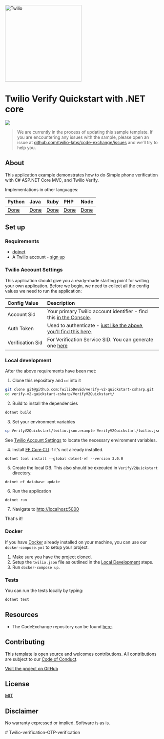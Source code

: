 <a  href="https://www.twilio.com">
<img  src="https://static0.twilio.com/marketing/bundles/marketing/img/logos/wordmark-red.svg"  alt="Twilio"  width="250"  />
</a>

# Twilio Verify Quickstart with .NET core

![](https://github.com/TwilioDevEd/verify-v2-quickstart-csharp/workflows/dotNETCore/badge.svg)

> We are currently in the process of updating this sample template. If you are encountering any issues with the sample, please open an issue at [github.com/twilio-labs/code-exchange/issues](https://github.com/twilio-labs/code-exchange/issues) and we'll try to help you.

## About

This application example demonstrates how to do Simple phone verification with C# ASP.NET Core MVC, and Twilio Verify.

Implementations in other languages:

| Python | Java | Ruby | PHP | Node |
| :--- | :--- | :----- | :-- | :--- |
| [Done](https://github.com/TwilioDevEd/verify-v2-quickstart-python) | [Done](https://github.com/TwilioDevEd/verify-v2-quickstart-java)  | [Done](https://github.com/TwilioDevEd/verify-v2-quickstart-rails)    | [Done](https://github.com/TwilioDevEd/verify-v2-quickstart-php) | [Done](https://github.com/TwilioDevEd/verify-v2-quickstart-node)  |

<!--
### How it works

**TODO: Describe how it works**
-->

## Set up

### Requirements

- [dotnet](https://dotnet.microsoft.com/)
- A Twilio account - [sign up](https://www.twilio.com/try-twilio)

### Twilio Account Settings

This application should give you a ready-made starting point for writing your
own application. Before we begin, we need to collect
all the config values we need to run the application:

| Config&nbsp;Value | Description                                                                                                                                                  |
| :---------------- | :----------------------------------------------------------------------------------------------------------------------------------------------------------- |
| Account&nbsp;Sid  | Your primary Twilio account identifier - find this [in the Console](https://www.twilio.com/console).                                                         |
| Auth&nbsp;Token   | Used to authenticate - [just like the above, you'll find this here](https://www.twilio.com/console).                                                         |
| Verification&nbsp;Sid |  For Verification Service SID. You can generate one [here](https://www.twilio.com/console/verify/services) |

### Local development

After the above requirements have been met:

1. Clone this repository and `cd` into it

```bash
git clone git@github.com:TwilioDevEd/verify-v2-quickstart-csharp.git
cd verify-v2-quickstart-csharp/VerifyV2Quickstart/
```

2. Build to install the dependencies

```bash
dotnet build
```

3. Set your environment variables

```bash
cp VerifyV2Quickstart/twilio.json.example VerifyV2Quickstart/twilio.json
```

See [Twilio Account Settings](#twilio-account-settings) to locate the necessary environment variables.

4. Install [EF Core CLI](https://docs.microsoft.com/en-gb/ef/core/what-is-new/ef-core-3.0/breaking-changes#the-ef-core-command-line-tool-dotnet-ef-is-no-longer-part-of-the-net-core-sdk) if it's not already installed.

```
dotnet tool install --global dotnet-ef --version 3.0.0
```

5. Create the local DB. This also should be executed in `VerifyV2Quickstart` directory.

```
dotnet ef database update
```

6. Run the application

```bash
dotnet run
```

7. Navigate to [http://localhost:5000](http://localhost:5000)

That's it!

### Docker

If you have [Docker](https://www.docker.com/) already installed on your machine, you can use our `docker-compose.yml` to setup your project.

1. Make sure you have the project cloned.
2. Setup the `twilio.json` file as outlined in the [Local Development](#local-development) steps.
3. Run `docker-compose up`.

### Tests

You can run the tests locally by typing:

```bash
dotnet test
```

## Resources

- The CodeExchange repository can be found [here](https://github.com/twilio-labs/code-exchange/).

## Contributing

This template is open source and welcomes contributions. All contributions are subject to our [Code of Conduct](https://github.com/twilio-labs/.github/blob/master/CODE_OF_CONDUCT.md).

[Visit the project on GitHub](https://github.com/twilio-labs/sample-template-dotnet)

## License

[MIT](http://www.opensource.org/licenses/mit-license.html)

## Disclaimer

No warranty expressed or implied. Software is as is.

[twilio]: https://www.twilio.com
#   T w i l i o - v e r i f i c a t i o n - O T P - v e r i f i c a t i o n  
 